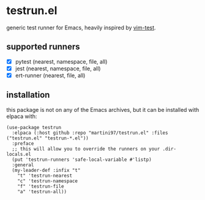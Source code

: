 # testrun.el

generic test runner for Emacs, heavily inspired by [vim-test](https://github.com/vim-test/vim-test).

## supported runners

- [x] pytest (nearest, namespace, file, all)
- [x] jest (nearest, namespace, file, all)
- [x] ert-runner (nearest, file, all)

## installation

this package is not on any of the Emacs archives, but it can be installed with elpaca with:

``` elisp
(use-package testrun
  :elpaca (:host github :repo "martini97/testrun.el" :files ("testrun.el" "testrun-*.el"))
  :preface
  ;; this will allow you to override the runners on your .dir-locals.el
  (put 'testrun-runners 'safe-local-variable #'listp)
  :general
  (my-leader-def :infix "t"
    "t" 'testrun-nearest
    "c" 'testrun-namespace
    "f" 'testrun-file
    "a" 'testrun-all))

```
